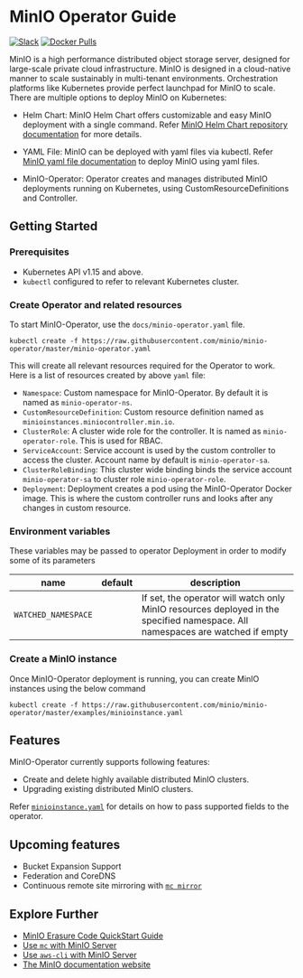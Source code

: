 # MinIO Operator Guide

[![Slack](https://slack.min.io/slack?type=svg)](https://slack.min.io) [![Docker Pulls](https://img.shields.io/docker/pulls/minio/k8s-operator.svg?maxAge=604800)](https://hub.docker.com/r/minio/k8s-operator)

MinIO is a high performance distributed object storage server, designed for large-scale private cloud infrastructure. MinIO is designed in a cloud-native manner to scale sustainably in multi-tenant environments. Orchestration platforms like Kubernetes provide perfect launchpad for MinIO to scale. There are multiple options to deploy MinIO on Kubernetes:

- Helm Chart: MinIO Helm Chart offers customizable and easy MinIO deployment with a single command. Refer [MinIO Helm Chart repository documentation](https://github.com/helm/charts/tree/master/stable/minio) for more details.

- YAML File: MinIO can be deployed with yaml files via kubectl. Refer [MinIO yaml file documentation](https://docs.min.io/docs/deploy-minio-on-kubernetes.html) to deploy MinIO using yaml files.

- MinIO-Operator: Operator creates and manages distributed MinIO deployments running on Kubernetes, using CustomResourceDefinitions and Controller.

## Getting Started

### Prerequisites

- Kubernetes API v1.15 and above.
- `kubectl` configured to refer to relevant Kubernetes cluster.

### Create Operator and related resources

To start MinIO-Operator, use the `docs/minio-operator.yaml` file.

```
kubectl create -f https://raw.githubusercontent.com/minio/minio-operator/master/minio-operator.yaml
```

This will create all relevant resources required for the Operator to work. Here is a list of resources created by above `yaml` file:

- `Namespace`: Custom namespace for MinIO-Operator. By default it is named as `minio-operator-ns`.
- `CustomResourceDefinition`: Custom resource definition named as `minioinstances.miniocontroller.min.io`.
- `ClusterRole`: A cluster wide role for the controller. It is named as `minio-operator-role`. This is used for RBAC.
- `ServiceAccount`: Service account is used by the custom controller to access the cluster. Account name by default is `minio-operator-sa`.
- `ClusterRoleBinding`: This cluster wide binding binds the service account `minio-operator-sa` to cluster role `minio-operator-role`.
- `Deployment`: Deployment creates a pod using the MinIO-Operator Docker image. This is where the custom controller runs and looks after any changes in custom resource.

### Environment variables

These variables may be passed to operator Deployment in order to modify some of its parameters

| name                | default | description                                                                                                                   |
| ---                 | ---     | ---                                                                                                                           |
| `WATCHED_NAMESPACE` |         | If set, the operator will watch only MinIO resources deployed in the specified namespace. All namespaces are watched if empty |

### Create a MinIO instance

Once MinIO-Operator deployment is running, you can create MinIO instances using the below command

```
kubectl create -f https://raw.githubusercontent.com/minio/minio-operator/master/examples/minioinstance.yaml
```

## Features

MinIO-Operator currently supports following features:

- Create and delete highly available distributed MinIO clusters.
- Upgrading existing distributed MinIO clusters.

Refer [`minioinstance.yaml`](https://raw.githubusercontent.com/minio/minio-operator/master/examples/minioinstance.yaml) for details on how to pass supported fields to the operator.

## Upcoming features

- Bucket Expansion Support
- Federation and CoreDNS
- Continuous remote site mirroring with [`mc mirror`](https://docs.minio.io/docs/minio-client-complete-guide.html#mirror)

## Explore Further

- [MinIO Erasure Code QuickStart Guide](https://docs.min.io/docs/minio-erasure-code-quickstart-guide)
- [Use `mc` with MinIO Server](https://docs.min.io/docs/minio-client-quickstart-guide)
- [Use `aws-cli` with MinIO Server](https://docs.min.io/docs/aws-cli-with-minio)
- [The MinIO documentation website](https://docs.min.io)
